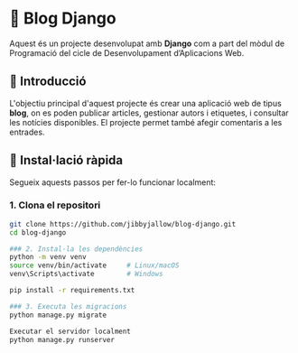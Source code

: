 # 📘 Blog Django

Aquest és un projecte desenvolupat amb **Django** com a part del mòdul de Programació del cicle de Desenvolupament d’Aplicacions Web.

## 📌 Introducció

L'objectiu principal d'aquest projecte és crear una aplicació web de tipus **blog**, on es poden publicar articles, gestionar autors i etiquetes, i consultar les notícies disponibles. El projecte permet també afegir comentaris a les entrades.

## 🚀 Instal·lació ràpida

Segueix aquests passos per fer-lo funcionar localment:

### 1. Clona el repositori

```bash
git clone https://github.com/jibbyjallow/blog-django.git
cd blog-django

### 2. Instal·la les dependències
python -m venv venv
source venv/bin/activate     # Linux/macOS
venv\Scripts\activate        # Windows

pip install -r requirements.txt

### 3. Executa les migracions
python manage.py migrate

Executar el servidor localment
python manage.py runserver

